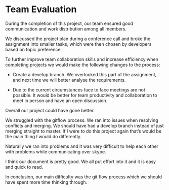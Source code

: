 # Team Evaluation

During the completion of this project, our team ensured good communication and work distribution among all members. 

We discussed the project plan during a conference call and broke the assignment into smaller tasks, which were then chosen by developers based on topic preference. 

To further improve team collaboration skills and increase efficiency when completing projects we would make the following changes to the process:

* Create a develop branch. We overlooked this part of the assignment, and next time we will better analyse the requirements.

* Due to the current circumstances face to face meetings are not possible. It would be better for team productivity and collaboration to meet in person and have an open discussion. 

Overall our project could have gone better. 

We struggled with the gitflow process. We ran into issues when resolving conflicts and merging. We should have had a develop branch instead of just merging straight to master. If I were to do this project again that’s would be the main thing I would do differently.

 Naturally we ran into problems and it was very difficult to help each other with problems while communicating over skype.

 I think our document is pretty good. We all put effort into it and it is easy and quick to read.

 In conclusion, our main difficulty was the git flow process which we should have spent more time thinking through.
